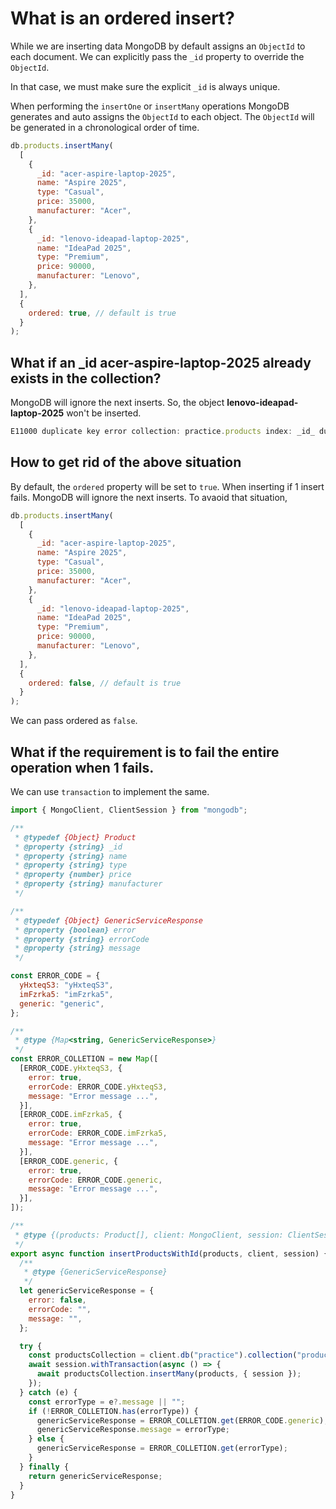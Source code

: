 # What is an ordered insert?

While we are inserting data MongoDB by default assigns an `ObjectId` to each document. We can explicitly pass the `_id` property to override the `ObjectId`.

In that case, we must make sure the explicit `_id` is always unique.

When performing the `insertOne` or `insertMany` operations MongoDB generates and auto assigns the `ObjectId` to each object. The `ObjectId` will be generated in a chronological order of time.

```js
db.products.insertMany(
  [
    {
      _id: "acer-aspire-laptop-2025",
      name: "Aspire 2025",
      type: "Casual",
      price: 35000,
      manufacturer: "Acer",
    },
    {
      _id: "lenovo-ideapad-laptop-2025",
      name: "IdeaPad 2025",
      type: "Premium",
      price: 90000,
      manufacturer: "Lenovo",
    },
  ],
  {
    ordered: true, // default is true
  }
);
```

## What if an _id acer-aspire-laptop-2025 already exists in the collection?

MongoDB will ignore the next inserts. So, the object **lenovo-ideapad-laptop-2025** won't be inserted.

```js
E11000 duplicate key error collection: practice.products index: _id_ dup key: { _id: "acer-aspire-laptop-2025" }
```

## How to get rid of the above situation

By default, the `ordered` property will be set to `true`. When inserting if 1 insert fails. MongoDB will ignore the next inserts. To avaoid that situation,

```js
db.products.insertMany(
  [
    {
      _id: "acer-aspire-laptop-2025",
      name: "Aspire 2025",
      type: "Casual",
      price: 35000,
      manufacturer: "Acer",
    },
    {
      _id: "lenovo-ideapad-laptop-2025",
      name: "IdeaPad 2025",
      type: "Premium",
      price: 90000,
      manufacturer: "Lenovo",
    },
  ],
  {
    ordered: false, // default is true
  }
);
```

We can pass ordered as `false`.

## What if the requirement is to fail the entire operation when 1 fails.

We can use `transaction` to implement the same.

```js
import { MongoClient, ClientSession } from "mongodb";

/**
 * @typedef {Object} Product
 * @property {string} _id
 * @property {string} name
 * @property {string} type
 * @property {number} price
 * @property {string} manufacturer
 */

/**
 * @typedef {Object} GenericServiceResponse
 * @property {boolean} error
 * @property {string} errorCode
 * @property {string} message
 */

const ERROR_CODE = {
  yHxteqS3: "yHxteqS3",
  imFzrka5: "imFzrka5",
  generic: "generic",
};

/**
 * @type {Map<string, GenericServiceResponse>}
 */
const ERROR_COLLETION = new Map([
  [ERROR_CODE.yHxteqS3, {
    error: true,
    errorCode: ERROR_CODE.yHxteqS3,
    message: "Error message ...",
  }],
  [ERROR_CODE.imFzrka5, {
    error: true,
    errorCode: ERROR_CODE.imFzrka5,
    message: "Error message ...",
  }],
  [ERROR_CODE.generic, {
    error: true,
    errorCode: ERROR_CODE.generic,
    message: "Error message ...",
  }],
]);

/**
 * @type {(products: Product[], client: MongoClient, session: ClientSession) => Promise<GenericServiceResponse>}
 */
export async function insertProductsWithId(products, client, session) {
  /**
   * @type {GenericServiceResponse}
   */
  let genericServiceResponse = {
    error: false,
    errorCode: "",
    message: "",
  };

  try {
    const productsCollection = client.db("practice").collection("products");
    await session.withTransaction(async () => {
      await productsCollection.insertMany(products, { session });
    });
  } catch (e) {
    const errorType = e?.message || "";
    if (!ERROR_COLLETION.has(errorType)) {
      genericServiceResponse = ERROR_COLLETION.get(ERROR_CODE.generic);
      genericServiceResponse.message = errorType;
    } else {
      genericServiceResponse = ERROR_COLLETION.get(errorType);
    }
  } finally {
    return genericServiceResponse;
  }
}
```

